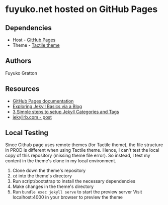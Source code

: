 # fuyuko.net hosted on GitHub Pages

## Dependencies

* Host - [GitHub Pages](https://pages.github.com/)
* Theme - [Tactile theme](https://github.com/pages-themes/tactile) 


## Authors

Fuyuko Gratton

## Resources

* [GitHub Pages documentation](https://docs.github.com/en/pages)
* [Exploring Jekyll Basics via a Blog](https://evanwill.github.io/go-go-ghpages-b/content/3-blog.html)
* [3 Simple steps to setup Jekyll Categories and Tags](https://blog.webjeda.com/jekyll-categories/#create-a-category-page)
* [jekyllrb.com - post](https://jekyllrb.com/docs/posts/)

## Local Testing

Since Github page uses remote themes (for Tactile theme), the file structure in PROD is different when using Tactile theme. 
Hence, I can't test the local copy of this repository (missing theme file error). So instead, I test my content in the theme's clone in my local environment.

1. Clone down the theme's repository
1. `cd` into the theme's directory
1. Run script/bootstrap to install the necessary dependencies
1. Make changes in the theme's directory
1. Run `bundle exec jekyll serve` to start the preview server
Visit localhost:4000 in your browser to preview the theme
